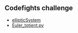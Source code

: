 
## Codefights challenge
* [ellipticSystem](https://codefights.com/challenge/nCaaeWtkCBfvWHCPX/solutions)
* [Euler_totient.py](https://codefights.com/challenge/v3S83Tbdm54s9hAxi/solutions/DGEdvgpbwnmsoKMFj)
